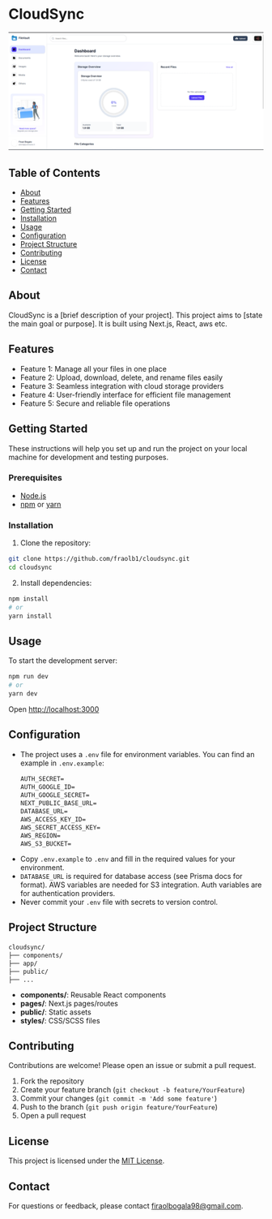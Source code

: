 # CloudSync

<!-- Insert project image below -->

![alt text](image.png)

## Table of Contents

- [About](#about)
- [Features](#features)
- [Getting Started](#getting-started)
- [Installation](#installation)
- [Usage](#usage)
- [Configuration](#configuration)
- [Project Structure](#project-structure)
- [Contributing](#contributing)
- [License](#license)
- [Contact](#contact)

## About

CloudSync is a [brief description of your project]. This project aims to [state the main goal or purpose]. It is built using Next.js, React, aws etc.

## Features

- Feature 1: Manage all your files in one place
- Feature 2: Upload, download, delete, and rename files easily
- Feature 3: Seamless integration with cloud storage providers
- Feature 4: User-friendly interface for efficient file management
- Feature 5: Secure and reliable file operations

## Getting Started

These instructions will help you set up and run the project on your local machine for development and testing purposes.

### Prerequisites

- [Node.js](https://nodejs.org/)
- [npm](https://www.npmjs.com/) or [yarn](https://yarnpkg.com/)

### Installation

1. Clone the repository:

```bash
git clone https://github.com/fraolb1/cloudsync.git
cd cloudsync
```

2. Install dependencies:

```bash
npm install
# or
yarn install
```

## Usage

To start the development server:

```bash
npm run dev
# or
yarn dev
```

Open [http://localhost:3000](http://localhost:3000)

## Configuration

- The project uses a `.env` file for environment variables. You can find an example in `.env.example`:
  ```env
  AUTH_SECRET=
  AUTH_GOOGLE_ID=
  AUTH_GOOGLE_SECRET=
  NEXT_PUBLIC_BASE_URL=
  DATABASE_URL=
  AWS_ACCESS_KEY_ID=
  AWS_SECRET_ACCESS_KEY=
  AWS_REGION=
  AWS_S3_BUCKET=
  ```
- Copy `.env.example` to `.env` and fill in the required values for your environment.
- `DATABASE_URL` is required for database access (see Prisma docs for format). AWS variables are needed for S3 integration. Auth variables are for authentication providers.
- Never commit your `.env` file with secrets to version control.

## Project Structure

```
cloudsync/
├── components/
├── app/
├── public/
├── ...
```

- **components/**: Reusable React components
- **pages/**: Next.js pages/routes
- **public/**: Static assets
- **styles/**: CSS/SCSS files

## Contributing

Contributions are welcome! Please open an issue or submit a pull request.

1. Fork the repository
2. Create your feature branch (`git checkout -b feature/YourFeature`)
3. Commit your changes (`git commit -m 'Add some feature'`)
4. Push to the branch (`git push origin feature/YourFeature`)
5. Open a pull request

## License

This project is licensed under the [MIT License](LICENSE).

## Contact

For questions or feedback, please contact firaolbogala98@gmail.com.
